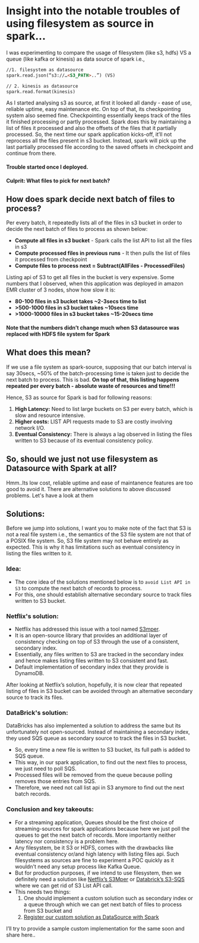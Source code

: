 # Insight into the notable troubles of using filesystem as source in spark...

I was experimenting to compare the usage of filesystem (like s3, hdfs) VS a queue (like kafka or kinesis) as data source of spark i.e.,
```markdown
//1. filesystem as datasource
spark.read.json(“s3://…<S3_PATH>..”) (VS)

// 2. kinesis as datasource
spark.read.format(kinesis)
```
As I started analysing s3 as source, at first it looked all dandy - ease of use, reliable uptime, easy maintenance etc. On top of that, its checkpointing system also seemed fine. Checkpointing essentially keeps track of the files it finished processing or partly processed. Spark does this by maintaining a list of files it processed and also the offsets of the files that it partially processed. So, the next time our spark application kicks-off, it’ll not reprocess all the files present in s3 bucket. Instead, spark will pick up the last partially processed file according to the saved offsets in checkpoint and continue from there.

#### Trouble started once I deployed. 
#### Culprit: What files to pick for next batch?

## How does spark decide next batch of files to process?
Per every batch, it repeatedly lists all of the files in s3 bucket in order to decide the next batch of files to process as shown below:
- **Compute all files in s3 bucket** - Spark calls the list API to list all the files in s3 
- **Compute processed files in previous runs** - It then pulls the list of files it processed from checkpoint
- **Compute files to process next = Subtract(AllFiles - ProcessedFiles)**

Listing api of S3 to get all files in the bucket is very expensive. Some numbers that I observed, when this application was deployed in amazon EMR cluster of 3 nodes, show how slow it is:
- **80-100 files in s3 bucket takes ~2-3secs time to list**
- **>500-1000 files in s3 bucket takes ~10secs time**
- **>1000-10000 files in s3 bucket takes ~15-20secs time**

#### Note that the numbers didn’t change much when S3 datasource was replaced with HDFS file system for Spark

## What does this mean?
If we use a file system as spark-source, supposing that our batch interval is say 30secs, ~50% of the batch-processing time is taken just to decide the next batch to process. This is bad. 
**On top of that, this listing happens repeated per every batch - absolute waste of resources and time!!!**

Hence, S3 as source for Spark is bad for following reasons: 
1. **High Latency:** Need to list large buckets on S3 per every batch, which is slow and resource intensive.
2. **Higher costs:** LIST API requests made to S3 are costly involving network I/O.
3. **Eventual Consistency:** There is always a lag observed in listing the files written to S3 because of its eventual consistency policy.

## So, should we just not use filesystem as Datasource with Spark at all?
Hmm..Its low cost, reliable uptime and ease of maintanence features are too good to avoid it. There are alternative solutions to above discussed problems. Let's have a look at them

## Solutions:
Before we jump into solutions, I want you to make note of the fact that S3 is not a real file system i.e., the semantics of the S3 file system are not that of a POSIX file system. So, S3 file system may not behave entirely as expected. This is why it has limitations such as eventual consistency in listing the files written to it. 

### Idea: 
- The core idea of the solutions mentioned below is to `avoid List API in S3` to compute the next batch of records to process.
- For this, one should establish alternative secondary source to track files written to S3 bucket.

### Netflix's solution:
- Netflix has addressed this issue with a tool named [S3mper](https://github.com/Netflix/s3mper).
- It is an open-source library that provides an additional layer of consistency checking on top of S3 through the use of a consistent, secondary index. 
- Essentially, any files written to S3 are tracked in the secondary index and hence makes listing files written to S3 consistent and fast.
- Default implementation of secondary index that they provide is DynamoDB.

After looking at Netflix’s solution, hopefully, it is now clear that repeated listing of files in S3 bucket can be avoided through an alternative secondary source to track its files.

### DataBrick's solution:
DataBricks has also implemented a solution to address the same but its unfortunately not open-sourced.  Instead of maintaining a secondary index, they used SQS queue as secondary source to track the files in S3 bucket.
- So, every time a new file is  written to S3 bucket, its full path is added to SQS queue.
- This way, in our spark application, to find out the next files to process, we just need to poll SQS.
- Processed files will be removed from the queue because polling removes those entries from SQS.
- Therefore, we need not call list api in S3 anymore to find out the next batch records.

### Conclusion and key takeouts:
- For a streaming application, Queues should be the first choice of streaming-sources for spark applications because here we just poll the queues to get the next batch of records. More importantly neither latency nor consistency is a problem here.
- Any filesystem, be it S3 or HDFS, comes with the drawbacks like eventual consistency or/and high latency with listing files api. Such filesystems as sources are fine to experiment a POC quickly as it wouldn't need any setup process like Kafka Queue.
- But for production purposes, if we intend to use filesystem, then we definitely need a solution like [Netflix’s S3Mper](https://github.com/Netflix/s3mper) or [Databrick’s S3-SQS](https://docs.databricks.com/spark/latest/structured-streaming/sqs.html) where we can get rid of S3 List API call. 
- This needs two things:
  1. One should implement a custom solution such as secondary index or a queue through which we can get next batch of files to process from S3 bucket and
  2. [Register our custom solution as DataSource with Spark](https://jaceklaskowski.gitbooks.io/mastering-spark-sql/spark-sql-DataSourceRegister.html)

I’ll try to provide a sample custom implementation for the same soon and share here..

